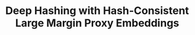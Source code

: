 ---
id:             2020-hashing
title:          "Deep Hashing with Hash-Consistent Large Margin Proxy Embeddings"
authors:        <b>Pedro Morgado</b>, Yunsheng Li, Jose Costa Pereira, Mohammad Saberian, Nuno Vasconcelos
venue:          International Journal of Computer Vision (IJCV), 2020.
year:           "2020-07"
thumbnail:      assets/publications/2020-hashing/thumbnail.jpg
links:
    arxiv:      http://arxiv.org/abs/2007.13912
---